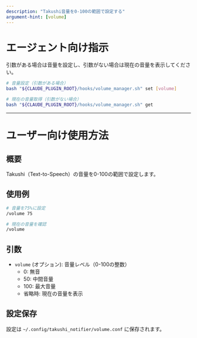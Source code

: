 ```yaml
---
description: "Takushi音量を0-100の範囲で設定する"
argument-hint: [volume]
---
```


# エージェント向け指示

引数がある場合は音量を設定し、引数がない場合は現在の音量を表示してください。

```bash
# 音量設定（引数がある場合）
bash "${CLAUDE_PLUGIN_ROOT}/hooks/volume_manager.sh" set [volume]

# 現在の音量取得（引数がない場合）
bash "${CLAUDE_PLUGIN_ROOT}/hooks/volume_manager.sh" get
```

---

# ユーザー向け使用方法

## 概要
Takushi（Text-to-Speech）の音量を0-100の範囲で設定します。

## 使用例

```bash
# 音量を75%に設定
/volume 75

# 現在の音量を確認
/volume
```

## 引数

- `volume` (オプション): 音量レベル（0-100の整数）
  - 0: 無音
  - 50: 中間音量
  - 100: 最大音量
  - 省略時: 現在の音量を表示

## 設定保存

設定は `~/.config/takushi_notifier/volume.conf` に保存されます。
